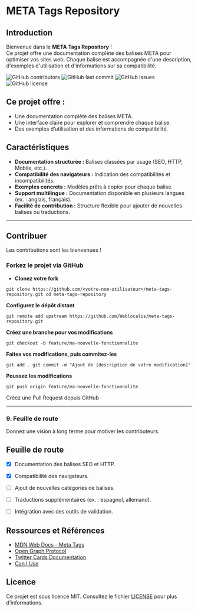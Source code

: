# META Tags Repository
## Introduction
Bienvenue dans le **META Tags Repository** !  
Ce projet offre une documentation complète des balises META pour optimiser vos sites web. Chaque balise est accompagnée d'une description, d'exemples d'utilisation et d'informations sur sa compatibilité.

![GitHub contributors](https://img.shields.io/github/contributors/Weblocalis/meta-tags-repository)
![GitHub last commit](https://img.shields.io/github/last-commit/Weblocalis/meta-tags-repository)
![GitHub issues](https://img.shields.io/github/issues/Weblocalis/meta-tags-repository)
![GitHub license](https://img.shields.io/github/license/Weblocalis/meta-tags-repository)


## Ce projet offre :
- Une documentation complète des balises META.
- Une interface claire pour explorer et comprendre chaque balise.
- Des exemples d’utilisation et des informations de compatibilité.

## Caractéristiques
- **Documentation structurée :** Balises classées par usage (SEO, HTTP, Mobile, etc.).
- **Compatibilité des navigateurs :** Indication des compatibilités et incompatibilités.
- **Exemples concrets :** Modèles prêts à copier pour chaque balise.
- **Support multilingue :** Documentation disponible en plusieurs langues (ex. : anglais, français).
- **Facilité de contribution :** Structure flexible pour ajouter de nouvelles balises ou traductions.

---

## Contribuer
Les contributions sont les bienvenues !

### Forkez le projet via GitHub
- **Clonez votre fork**

`git clone https://github.com/<votre-nom-utilisateur>/meta-tags-repository.git
cd meta-tags-repository`

**Configurez le dépôt distant**

`git remote add upstream https://github.com/Weblocalis/meta-tags-repository.git`

**Créez une branche pour vos modifications**

`git checkout -b feature/ma-nouvelle-fonctionnalite`

**Faites vos modifications, puis commitez-les**

`git add .
git commit -m "Ajout de [description de votre modification]"`

**Poussez les modifications**

`git push origin feature/ma-nouvelle-fonctionnalite`

Créez une Pull Request depuis GitHub

   ---

### **9. Feuille de route**
Donnez une vision à long terme pour motiver les contributeurs.

## Feuille de route
- [x] Documentation des balises SEO et HTTP.
- [x] Compatibilité des navigateurs.
- [ ] Ajout de nouvelles catégories de balises.
- [ ] Traductions supplémentaires (ex. : espagnol, allemand).
- [ ] Intégration avec des outils de validation.


## Ressources et Références
- [MDN Web Docs - Meta Tags](https://developer.mozilla.org/en-US/docs/Web/HTML/Element/meta)
- [Open Graph Protocol](https://ogp.me/)
- [Twitter Cards Documentation](https://developer.twitter.com/en/docs/twitter-for-websites/cards/overview/abouts-cards)
- [Can I Use](https://caniuse.com/)


## Licence
Ce projet est sous licence MIT. Consultez le fichier [LICENSE](LICENSE) pour plus d’informations.